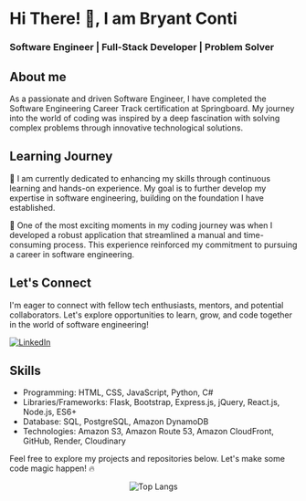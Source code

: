 # Hi There! 👋, I am Bryant Conti

### Software Engineer | Full-Stack Developer | Problem Solver

## About me

As a passionate and driven Software Engineer, I have completed the Software Engineering Career Track certification at Springboard. My journey into the world of coding was inspired by a deep fascination with solving complex problems through innovative technological solutions.

## Learning Journey

🚀 I am currently dedicated to enhancing my skills through continuous learning and hands-on experience. My goal is to further develop my expertise in software engineering, building on the foundation I have established.

🌟 One of the most exciting moments in my coding journey was when I developed a robust application that streamlined a manual and time-consuming process. This experience reinforced my commitment to pursuing a career in software engineering.

## Let's Connect

I'm eager to connect with fellow tech enthusiasts, mentors, and potential collaborators. Let's explore opportunities to learn, grow, and code together in the world of software engineering!

<a href="https://www.linkedin.com/in/bryant-conti/" target="_blank"><img src="https://img.shields.io/badge/linkedin-%230077B5.svg?&style=for-the-badge&logo=linkedin&logoColor=white" alt="LinkedIn" /></a>

## Skills

- Programming: HTML, CSS, JavaScript, Python, C#
- Libraries/Frameworks: Flask, Bootstrap, Express.js, jQuery, React.js, Node.js, ES6+
- Database: SQL, PostgreSQL, Amazon DynamoDB
- Technologies: Amazon S3, Amazon Route 53, Amazon CloudFront, GitHub, Render, Cloudinary

Feel free to explore my projects and repositories below. Let's make some code magic happen! 🔥

<!-- ![Top Langs](https://github-readme-stats.vercel.app/api/top-langs/?username=bconti123&layout=compact&hide_title=true&count_private=true) -->

<!-- ![Top Langs](https://github-readme-stats.vercel.app/api/top-langs/?username=bconti123&layout=compact&hide_title=true&count_private=true) -->

<div align="center">
  <img src="https://github-readme-stats.vercel.app/api/top-langs/?username=bconti123&layout=compact&hide_title=true&count_private=true" alt="Top Langs" />
</div>

<!-- ![Bryant's github stats](https://github-readme-stats.vercel.app/api?username=bconti123&show_icons=true&hide=stars&count_private=true) -->



